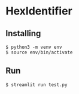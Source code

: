 # HexIdentifier

## Installing

```
$ python3 -m venv env 
$ source env/bin/activate
```

## Run 

```
$ streamlit run test.py
```